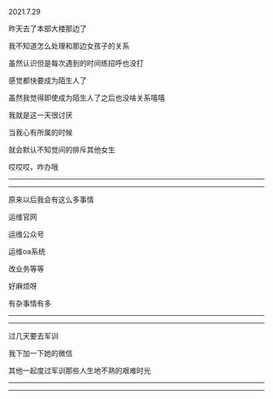 2021.7.29

昨天去了本部大楼那边了

我不知道怎么处理和那边女孩子的关系

虽然认识但是每次遇到的时间练招呼也没打

感觉都快要成为陌生人了

虽然我觉得即使成为陌生人了之后也没啥关系嘻嘻

我就是这一天很讨厌

当我心有所属的时候

就会默认不知觉间的排斥其他女生

哎哎哎，咋办哦

-------

---------

原来以后我会有这么多事情

运维官网

运维公众号

运维oa系统

改业务等等

好麻烦呀

有杂事情有多

-------

-------



过几天要去军训

我下加一下她的微信

其他一起度过军训那些人生地不熟的艰难时光



---------

-----------

